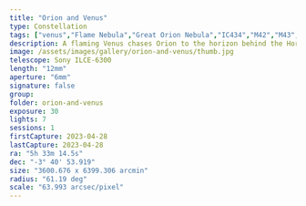 ```yaml
---
title: "Orion and Venus"
type: Constellation
tags: ["venus","Flame Nebula","Great Orion Nebula","IC434","M42","M43","Mairan's Nebula","NGC1976","NGC1982","NGC2024","NGC2112","Orion B","Orion Nebula","Part of the constellation Orion (Ori)","The star Alnilam (εOri)","The star Alnitak (ζOri)","The star Bellatrix (γOri)","The star Mintaka (δOri)","The star Rigel (βOri)","The star Saiph (κOri)","The star ηOri","The star ιOri","The star σOri","The star τOri"]
description: A flaming Venus chases Orion to the horizon behind the Hornbeck Homestead in Florissant, Colorado.
image: /assets/images/gallery/orion-and-venus/thumb.jpg
telescope: Sony ILCE-6300
length: "12mm"
aperture: "6mm"
signature: false
group:
folder: orion-and-venus
exposure: 30
lights: 7
sessions: 1 
firstCapture: 2023-04-28
lastCapture: 2023-04-28
ra: "5h 33m 14.5s"
dec: "-3° 40' 53.919"
size: "3600.676 x 6399.306 arcmin"
radius: "61.19 deg"
scale: "63.993 arcsec/pixel"
---
```

